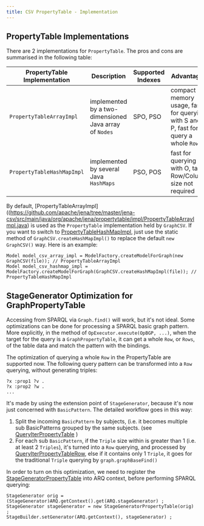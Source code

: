 ```yaml
---
title: CSV PropertyTable - Implementation
---
```


## PropertyTable Implementations

There are 2 implementations for `PropertyTable`. The pros and cons are summarised in the following table: 

PropertyTable Implementation | Description | Supported Indexes | Advantages | Disadvantages  
---------------------------- | ----------- | ----------------- | ---------- | ------------- 
`PropertyTableArrayImpl` | implemented by a two-dimensioned Java array of `Nodes`| SPO, PSO | compact memory usage, fast for querying with S and P, fast for query a whole `Row` | slow for query with O, table Row/Column size provided |
`PropertyTableHashMapImpl` | implemented by several Java `HashMaps` | PSO, POS | fast for querying with O, table Row/Column size not required | more memory usage for HashMaps |

By default, [PropertyTableArrayImpl]((https://github.com/apache/jena/tree/master/jena-csv/src/main/java/org/apache/jena/propertytable/impl/PropertyTableArrayImpl.java) is used as the `PropertyTable` implementation held by `GraphCSV`.
If you want to switch to [PropertyTableHashMapImpl](https://github.com/apache/jena/tree/master/jena-csv/src/main/java/org/apache/jena/propertytable/impl/PropertyTableHashMapImpl.java), just use the static method of `GraphCSV.createHashMapImpl()` to replace the default `new GraphCSV()` way.
Here is an example:

    Model model_csv_array_impl = ModelFactory.createModelForGraph(new GraphCSV(file)); // PropertyTableArrayImpl
    Model model_csv_hashmap_impl = ModelFactory.createModelForGraph(GraphCSV.createHashMapImpl(file)); // PropertyTableHashMapImpl

## StageGenerator Optimization for GraphPropertyTable

Accessing from SPARQL via `Graph.find()` will work, but it's not ideal. Some optimizations can be done for processing a SPARQL basic graph pattern. More explicitly, in the method of `OpExecutor.execute(OpBGP, ...)`, when the target for the query is a `GraphPropertyTable`, it can get a whole `Row`, or `Rows`, of the table data and match the pattern with the bindings.

The optimization of querying a whole `Row` in the PropertyTable are supported now.
The following query pattern can be transformed into a `Row` querying, without generating triples:

    ?x :prop1 ?v .
    ?x :prop2 ?w .
    ...

It's made by using the extension point of `StageGenerator`, because it's now just concerned with `BasicPattern`.
The detailed workflow goes in this way:

1.    Split the incoming `BasicPattern` by subjects, (i.e. it becomes multiple sub BasicPatterns grouped by the same subjects. (see [QueryIterPropertyTable](https://github.com/apache/jena/tree/master/jena-csv/src/main/java/org/apache/jena/propertytable/impl/QueryIterPropertyTable.java) )
2.    For each sub `BasicPattern`, if the `Triple` size within is greater than 1 (i.e. at least 2 `Triples`), it's turned into a `Row` querying, and processed by [QueryIterPropertyTableRow](https://github.com/apache/jena/tree/master/jena-csv/src/main/java/org/apache/jena/propertytable/impl/QueryIterPropertyTableRow.java), else if it contains only 1 `Triple`, it goes for the traditional `Triple` querying by `graph.graphBaseFind()`

In order to turn on this optimization, we need to register the [StageGeneratorPropertyTable](https://github.com/apache/jena/tree/master/jena-csv/src/main/java/org/apache/jena/propertytable/impl/StageGeneratorPropertyTable.java) into ARQ context, before performing SPARQL querying:

    StageGenerator orig = (StageGenerator)ARQ.getContext().get(ARQ.stageGenerator) ;
    StageGenerator stageGenerator = new StageGeneratorPropertyTable(orig) ;
    StageBuilder.setGenerator(ARQ.getContext(), stageGenerator) ;

